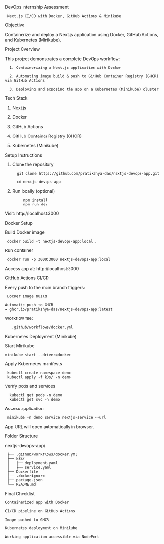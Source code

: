 DevOps Internship Assessment 
     
     Next.js CI/CD with Docker, GitHub Actions & Minikube

 Objective

Containerize and deploy a Next.js application using Docker, GitHub Actions, and Kubernetes (Minikube).

Project Overview

This project demonstrates a complete DevOps workflow:

      1. Containerizing a Next.js application with Docker

      2. Automating image build & push to GitHub Container Registry (GHCR) via GitHub Actions

      3. Deploying and exposing the app on a Kubernetes (Minikube) cluster

Tech Stack

   1. Next.js

   2. Docker

   3. GitHub Actions

   4. GitHub Container Registry (GHCR)

   5. Kubernetes (Minikube)

Setup Instructions

1. Clone the repository
   
         git clone https://github.com/pratikshya-das/nextjs-devops-app.git

         cd nextjs-devops-app

3. Run locally (optional)
   
            npm install
            npm run dev


Visit: http://localhost:3000

Docker Setup

Build Docker image

     docker build -t nextjs-devops-app:local .

Run container

     docker run -p 3000:3000 nextjs-devops-app:local


Access app at: http://localhost:3000

GitHub Actions CI/CD

Every push to the main branch triggers:

     Docker image build

    Automatic push to GHCR
    → ghcr.io/pratikshya-das/nextjs-devops-app:latest

Workflow file:

       .github/workflows/docker.yml

Kubernetes Deployment (Minikube)

Start Minikube
    
    minikube start --driver=docker

Apply Kubernetes manifests

     kubectl create namespace demo
     kubectl apply -f k8s/ -n demo

Verify pods and services
      
      kubectl get pods -n demo
      kubectl get svc -n demo

Access application

     minikube -n demo service nextjs-service --url

 App URL will open automatically in browser.

Folder Structure

nextjs-devops-app/

     ├── .github/workflows/docker.yml
     ├── k8s/
     │   ├── deployment.yaml
     │   ├── service.yaml
     ├── Dockerfile
     ├── .dockerignore
     ├── package.json
     └── README.md

Final Checklist

    Containerized app with Docker

    CI/CD pipeline on GitHub Actions

    Image pushed to GHCR

    Kubernetes deployment on Minikube
  
    Working application accessible via NodePort
